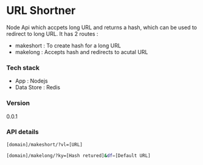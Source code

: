 # URL Shortner

Node Api which accpets long URL and returns a hash, which can be used to redirect to long URL. It has 2 routes :
* makeshort : To create hash for a long URL
* makelong : Accepts hash and redirects to acutal URL

### Tech stack
 * App : Nodejs
* Data Store : Redis

### Version
0.0.1

### API details
```sh
[domain]/makeshort/?vl=[URL]
```

```sh
[domain]/makelong/?ky=[Hash retured]&df=[Default URL]
```
